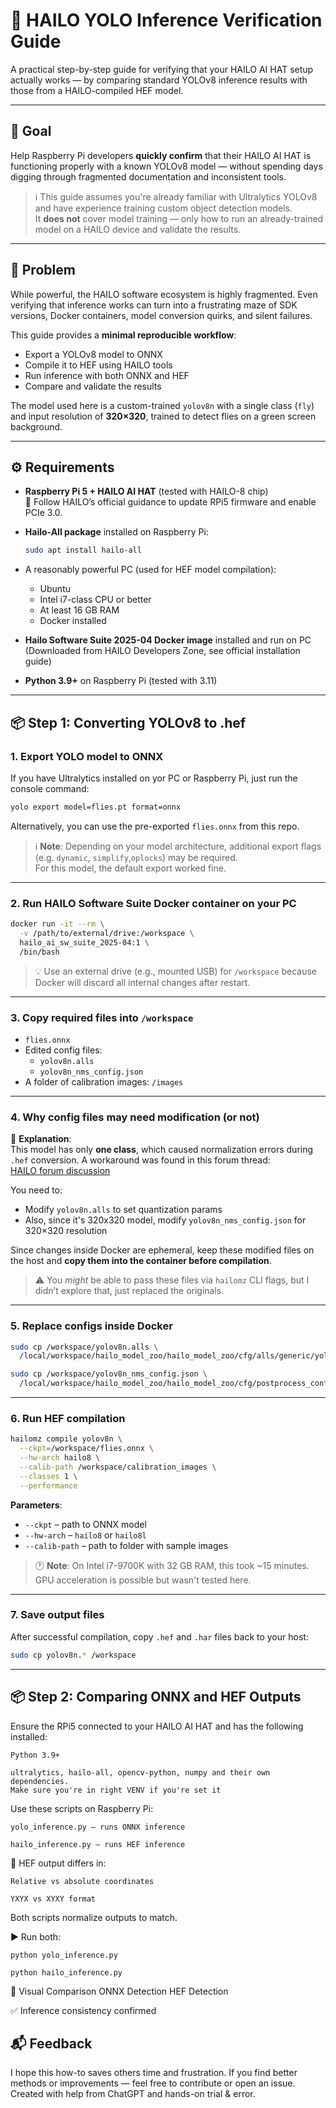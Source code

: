 # 🔧 HAILO YOLO Inference Verification Guide

A practical step-by-step guide for verifying that your HAILO AI HAT setup actually works — by comparing standard YOLOv8 inference results with those from a HAILO-compiled HEF model.

---

## 🎯 Goal

Help Raspberry Pi developers **quickly confirm** that their HAILO AI HAT is functioning properly with a known YOLOv8 model — without spending days digging through fragmented documentation and inconsistent tools.

> ℹ️ This guide assumes you're already familiar with Ultralytics YOLOv8 and have experience training custom object detection models.  
> It **does not** cover model training — only how to run an already-trained model on a HAILO device and validate the results.

---

## 📌 Problem

While powerful, the HAILO software ecosystem is highly fragmented. Even verifying that inference works can turn into a frustrating maze of SDK versions, Docker containers, model conversion quirks, and silent failures.

This guide provides a **minimal reproducible workflow**:
- Export a YOLOv8 model to ONNX
- Compile it to HEF using HAILO tools
- Run inference with both ONNX and HEF
- Compare and validate the results

The model used here is a custom-trained `yolov8n` with a single class (`fly`) and input resolution of **320×320**, trained to detect flies on a green screen background.

---

## ⚙️ Requirements

- **Raspberry Pi 5 + HAILO AI HAT** (tested with HAILO-8 chip)  
  🔧 Follow HAILO’s official guidance to update RPi5 firmware and enable PCIe 3.0.

- **Hailo-All package** installed on Raspberry Pi:
  ```bash
  sudo apt install hailo-all
  ```

- A reasonably powerful PC (used for HEF model compilation):
  - Ubuntu
  - Intel i7-class CPU or better
  - At least 16 GB RAM
  - Docker installed

- **Hailo Software Suite 2025-04 Docker image** installed and run on PC (Downloaded from HAILO Developers Zone, see official installation guide)

- **Python 3.9+** on Raspberry Pi (tested with 3.11) 


---

## 📦 Step 1: Converting YOLOv8 to .hef

### 1. Export YOLO model to ONNX

If you have Ultralytics installed on yor PC or Raspberry Pi, just run the console command:

```bash
yolo export model=flies.pt format=onnx
```

Alternatively, you can use the pre-exported `flies.onnx` from this repo.

> ℹ️ **Note**: Depending on your model architecture, additional export flags (e.g. `dynamic`, `simplify`,`oplocks`) may be required.  
> For this model, the default export worked fine.

---

### 2. Run HAILO Software Suite Docker container on your PC

```bash
docker run -it --rm \
  -v /path/to/external/drive:/workspace \
  hailo_ai_sw_suite_2025-04:1 \
  /bin/bash
```

> 💡 Use an external drive (e.g., mounted USB) for `/workspace` because Docker will discard all internal changes after restart.

---

### 3. Copy required files into `/workspace`

- `flies.onnx`
- Edited config files:
  - `yolov8n.alls`
  - `yolov8n_nms_config.json`
- A folder of calibration images: `/images`

---

### 4. Why config files may need modification (or not)

🧠 **Explanation**:  
This model has only **one class**, which caused normalization errors during `.hef` conversion. A workaround was found in this forum thread:  
[HAILO forum discussion](https://community.hailo.ai/t/problem-with-model-optimization/1648/25)

You need to:
- Modify `yolov8n.alls` to set quantization params
- Also, since it's 320x320 model, modify `yolov8n_nms_config.json` for 320×320 resolution

Since changes inside Docker are ephemeral, keep these modified files on the host and **copy them into the container before compilation**.

> ⚠️ You *might* be able to pass these files via `hailomz` CLI flags, but I didn’t explore that, just replaced the originals.

---

### 5. Replace configs inside Docker

```bash
sudo cp /workspace/yolov8n.alls \
  /local/workspace/hailo_model_zoo/hailo_model_zoo/cfg/alls/generic/yolov8n.alls

sudo cp /workspace/yolov8n_nms_config.json \
  /local/workspace/hailo_model_zoo/hailo_model_zoo/cfg/postprocess_config/yolov8n_nms_config.json
```

---

### 6. Run HEF compilation

```bash
hailomz compile yolov8n \
  --ckpt=/workspace/flies.onnx \
  --hw-arch hailo8 \
  --calib-path /workspace/calibration_images \
  --classes 1 \
  --performance
```

**Parameters**:
- `--ckpt` – path to ONNX model
- `--hw-arch` – `hailo8` or `hailo8l`
- `--calib-path` – path to folder with sample images

> 🕐 **Note**: On Intel i7-9700K with 32 GB RAM, this took ~15 minutes.  
> GPU acceleration is possible but wasn't tested here.

---

### 7. Save output files

After successful compilation, copy `.hef` and `.har` files back to your host:

```bash
sudo cp yolov8n.* /workspace
```

---

## 📦 Step 2: Comparing ONNX and HEF Outputs

Ensure the RPi5 connected to your HAILO AI HAT and has the following installed:

    Python 3.9+

    ultralytics, hailo-all, opencv-python, numpy and their own dependencies.   
    Make sure you're in right VENV if you're set it

Use these scripts on Raspberry Pi:

    yolo_inference.py – runs ONNX inference

    hailo_inference.py – runs HEF inference

🧠 HEF output differs in:

    Relative vs absolute coordinates

    YXYX vs XYXY format

Both scripts normalize outputs to match.
  
  ▶️ Run both:

`python yolo_inference.py`  

`python hailo_inference.py`

📸 Visual Comparison
ONNX Detection	                                HEF Detection
	
	

✅ Inference consistency confirmed  
  
    
    

## 📬 Feedback

I hope this how-to saves others time and frustration.
If you find better methods or improvements — feel free to contribute or open an issue.
Created with help from ChatGPT and hands-on trial & error.
